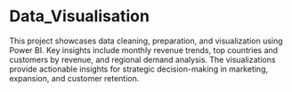 # Data_Visualisation
This project showcases data cleaning, preparation, and visualization using Power BI. Key insights include monthly revenue trends, top countries and customers by revenue, and regional demand analysis. The visualizations provide actionable insights for strategic decision-making in marketing, expansion, and customer retention.
